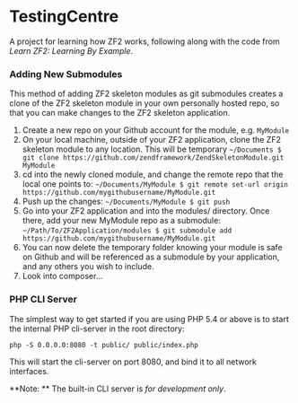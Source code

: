 TestingCentre
=============

A project for learning how ZF2 works, following along with the code from *Learn ZF2: Learning By Example*.

### Adding New Submodules

This method of adding ZF2 skeleton modules as git submodules creates a clone of the ZF2 skeleton module in your own personally hosted repo, so that you can make changes to the ZF2 skeleton application. 

1. Create a new repo on your Github account for the module, e.g. ```MyModule```
2. On your local machine, outside of your ZF2 application, clone the ZF2 skeleton module to any location. This will be temporary ```~/Documents $ git clone https://github.com/zendframework/ZendSkeletonModule.git MyModule```
3. cd into the newly cloned module, and change the remote repo that the local one points to: ```~/Documents/MyModule $ git remote set-url origin https://github.com/mygithubusername/MyModule.git```
4. Push up the changes: ```~/Documents/MyModule $ git push```
5. Go into your ZF2 application and into the modules/ directory. Once there, add your new MyModule repo as a submodule: ```~/Path/To/ZF2Application/modules $ git submodule add https://github.com/mygithubusername/MyModule.git```
6. You can now delete the temporary folder knowing your module is safe on Github and will be referenced as a submodule by your application, and any others you wish to include. 
7. Look into composer...


### PHP CLI Server

The simplest way to get started if you are using PHP 5.4 or above is to start the internal PHP cli-server in the root directory:

    php -S 0.0.0.0:8080 -t public/ public/index.php

This will start the cli-server on port 8080, and bind it to all network
interfaces.

**Note: ** The built-in CLI server is *for development only*.


